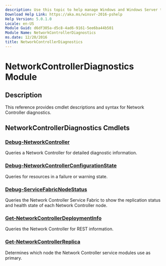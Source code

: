 ```yaml
---
description: Use this topic to help manage Windows and Windows Server technologies with Windows PowerShell.
Download Help Link: https://aka.ms/winsvr-2016-pshelp
Help Version: 5.0.1.0
Locale: en-US
Module Guid: d6df305a-d5c8-4ad6-9161-5ee6ba44b501
Module Name: NetworkControllerDiagnostics
ms.date: 12/20/2016
title: NetworkControllerDiagnostics
---
```


# NetworkControllerDiagnostics Module
## Description
This reference provides cmdlet descriptions and syntax for Network Controller diagnostics.

## NetworkControllerDiagnostics Cmdlets
### [Debug-NetworkController](./Debug-NetworkController.md)
Queries a Network Controller for detailed diagnostic information.

### [Debug-NetworkControllerConfigurationState](./Debug-NetworkControllerConfigurationState.md)
Queries for resources in a failure or warning state.

### [Debug-ServiceFabricNodeStatus](./Debug-ServiceFabricNodeStatus.md)
Queries the Network Controller Service Fabric to show the replication status and health state of each Network Controller node.

### [Get-NetworkControllerDeploymentInfo](./Get-NetworkControllerDeploymentInfo.md)
Queries the Network Controller for REST information.

### [Get-NetworkControllerReplica](./Get-NetworkControllerReplica.md)
Determines which node the Network Controller service modules use as primary.

